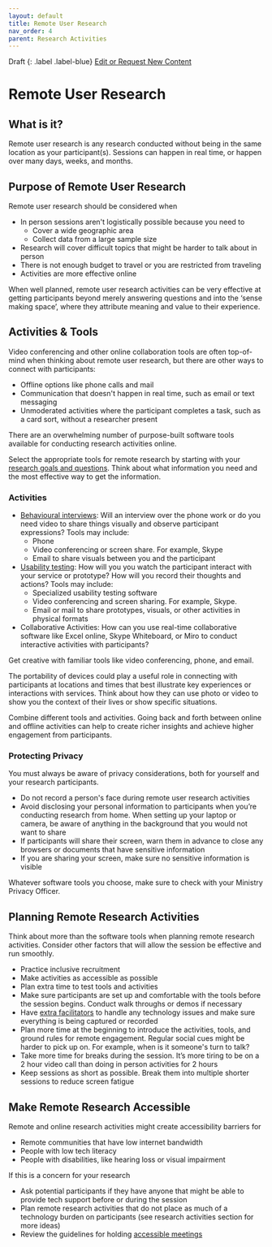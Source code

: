 ```yaml
---
layout: default
title: Remote User Research
nav_order: 4
parent: Research Activities
---
```

Draft
{: .label .label-blue}
[Edit or Request New Content](https://github.com/bcgov/user-research-guide/issues/new/choose)
# Remote User Research

## What is it?

Remote user research is any research conducted without being in the same location as your participant(s). Sessions can happen in real time, or happen over many days, weeks, and months.

## Purpose of Remote User Research

Remote user research should be considered when
- In person sessions aren't logistically possible because you need to
  - Cover a wide geographic area
  - Collect data from a large sample size
- Research will cover difficult topics that might be harder to talk about in person
- There is not enough budget to travel or you are restricted from traveling
- Activities are more effective online

When well planned, remote user research activities can be very effective at getting participants beyond merely answering questions and into the ‘sense making space’, where they attribute meaning and value to their experience.


## Activities & Tools

Video conferencing and other online collaboration tools are often top-of-mind when thinking about remote user research, but there are other ways to connect with participants:
- Offline options like phone calls and mail
- Communication that doesn't happen in real time, such as email or text messaging
- Unmoderated activities where the participant completes a task, such as a card sort, without a researcher present

There are an overwhelming number of purpose-built software tools available for conducting research activities online.

Select the appropriate tools for remote research by starting with your [research goals and questions](https://bcgov.github.io/user-research-guide/define-goals.html). Think about what information you need and the most effective way to get the information.

### Activities

- [Behavioural interviews](https://bcgov.github.io/user-research-guide/activities/interviews.html): Will an interview over the phone work or do you need video to share things visually and observe participant expressions? Tools may include:
  - Phone
  - Video conferencing or screen share. For example, Skype
  - Email to share visuals between you and the participant
- [Usability testing](https://bcgov.github.io/user-research-guide/activities/usability-testing.html): How will you you watch the participant interact with your service or prototype? How will you record their thoughts and actions? Tools may include:
    - Specialized usability testing software  
    - Video conferencing and screen sharing. For example, Skype.
    - Email or mail to share prototypes, visuals, or other activities in physical formats
- Collaborative Activities: How can you use real-time collaborative software like Excel online, Skype Whiteboard, or Miro to conduct interactive activities with participants?

Get creative with familiar tools like video conferencing, phone, and email.

The portability of devices could play a useful role in connecting with participants at locations and times that best illustrate key experiences or interactions with services. Think about how they can use photo or video to show you the context of their lives or show specific situations.

Combine different tools and activities. Going back and forth between online and offline activities can help to create richer insights and achieve higher engagement from participants.  

### Protecting Privacy

You must always be aware of privacy considerations, both for yourself and your research participants.  

- Do not record a person's face during remote user research activities
- Avoid disclosing your personal information to participants when you’re conducting research from home. When setting up your laptop or camera, be aware of anything in the background that you would not want to share
- If participants will share their screen, warn them in advance to close any browsers or documents that have sensitive information
- If you are sharing your screen, make sure no sensitive information is visible

Whatever software tools you choose, make sure to check with your Ministry Privacy Officer.

## Planning Remote Research Activities

Think about more than the software tools when planning remote research activities. Consider other factors that will allow the session be effective and run smoothly.

- Practice inclusive recruitment
- Make activities as accessible as possible
- Plan extra time to test tools and activities
- Make sure participants are set up and comfortable with the tools before the session begins. Conduct walk throughs or demos if necessary
- Have [extra facilitators](https://bcgov.github.io/user-research-guide/build-the-case.html#researcher-roles-and-responsibilities) to handle any technology issues and make sure everything is being captured or recorded
- Plan more time at the beginning to introduce the activities, tools, and ground rules for remote engagement. Regular social cues might be harder to pick up on. For example, when is it someone's turn to talk?
- Take more time for breaks during the session. It’s more tiring to be on a 2 hour video call than doing in person activities for 2 hours
- Keep sessions as short as possible. Break them into multiple shorter sessions to reduce screen fatigue

## Make Remote Research Accessible

Remote and online research activities might create accessibility barriers for
- Remote communities that have low internet bandwidth
- People with low tech literacy
- People with disabilities, like hearing loss or visual impairment

If this is a concern for your research
- Ask potential participants if they have anyone that might be able to provide tech support before or during the session
- Plan remote research activities that do not place as much of a technology burden on participants (see research activities section for more ideas)
- Review the guidelines for holding [accessible meetings](https://www2.gov.bc.ca/gov/content/home/accessible-government/toolkit/face-to-face/meetings)
